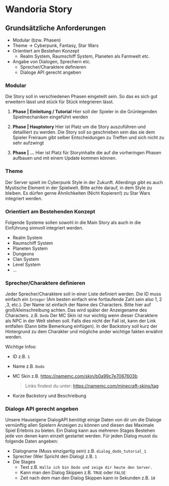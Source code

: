 # Wandoria Story


## Grundsätzliche Anforderungen
- Modular (bzw. Phasen)
- Theme -> Cyberpunk, Fantasy, Star Wars
- Orientiert am Bestehen Konzept
	-  Realm System, Raumschiff System, Planeten als Farmwelt etc.
- Angabe von Dialogen, Sprechern etc.
	- Sprecher/Charaktere definieren
	- Dialoge API gerecht angeben

### Modular
Die Story soll in verschiedenen Phasen eingeteilt sein. So das es sich gut erweitern lässt und stück für Stück integrieren lässt.

 1. **Phase | Einleitung / Tutorial**
	  Hier soll der Spieler in die Grünlegenden Spielmechaniken eingeführt werden
	 
 2. **Phase | Hauptstory**
	Hier ist Platz um die Story auszuführen und detailliert zu werden. Die Story soll so geschrieben sein das sie dem Spieler Freiraum gibt selber Entscheidungen zu Treffen und sich nicht zu sehr aufzwingt
	
 3. **Phase | ...**
	Hier ist Platz für Storyinhalte die auf die vorheringen Phasen aufbauen und mit einem Update kommen können.




### Theme
Der Server spielt im Cyberpunk Style in der Zukunft. Allerdings gibt es auch Mystische Element in der Spielwelt. Bitte achte darauf, in dem Style zu bleiben. Es dürfen gerne Ähnlichkeiten (Nicht Kopieren!) zu Star Wars integriert werden.

### Orientiert am Bestehenden Konzept
Folgende Systeme sollen sowohl in die Main Story als auch in die Einführung sinnvoll integriert werden.

 - Realm System
 - Raumschiff System
 - Planeten System
 - Dungeons
 - Clan System
 - Level System
 - ...

### Sprecher/Charaktere definieren
Jeder Sprecher/Charaktere soll in einer Liste definiert werden. 
Die ID muss einfach ein `Integer` (Am besten einfach eine fortlaufende Zahl sein also 1, 2 ,3, etc.).
Der Name ist einfach der Name des Characters. Bitte hier auf groß/kleinschreibung achten. Das wird später der Anzeigename des Characters. z.B. `Dodo`
Der MC Skin ist nur wichtig wenn dieser Charaktere als NPC in der Welt stehen soll. Falls dies nicht der Fall ist, kann der Link entfallen (Dann bitte Bemerkung einfügen). 
In der Backstory soll kurz der Hintergrund zu dem Charakter und mögliche ander wichtige fakten erwähnt werden.

Wichtige Infos:
- ID z.B. `1`
- Name z.B. `Dodo`
- MC Skin z.B. https://namemc.com/skin/b0a99c7e7067603b 
	>Links findest du unter: https://namemc.com/minecraft-skins/tag
	
- Kurze Backstory und Beschreibung


### Dialoge API gerecht angeben
Unsere Hauseigene DialogAPI benötigt einige Daten von dir um die Dialoge vernünftig allen Spielern Anzeigen zu können und diesen das Maximale Spiel Erlebnis zu bieten.
Ein Dialog kann aus mehreren Stages Bestehen jede von denen kann einzelt gestartet werden.
Für jeden Dialog musst du folgende Daten angeben:
- Dialogname (Muss einzigartig sein) z.B. `dialog_dodo_tutorial_1`
- Sprecher (Wer Spricht den Dialog) z.B. `1`
- Die Stages
	- Text z.B. `Hallo ich bin Dodo und zeige dir heute den Server.`
	- Kann man den Dialog Skippen z.B. `TRUE` oder `FALSE`
	- Zeit nach dem man den Dialog Skippen kann in Sekunden z.B. `10`

